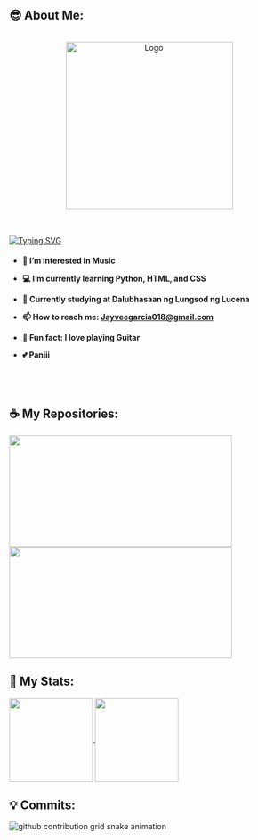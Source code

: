 ## 😎 About Me:
<br />
<div align="center">
  <a href="https://github.com/Jabiii1/Jabiii1">
    <img src="https://github.com/Jabiii1/gif/blob/main/coding-typing.gif" alt="Logo" width="300" height="300">
  </a></div>


<br></br>
<a href="https://git.io/typing-svg">
  <img align="center" src="https://readme-typing-svg.demolab.com?font=Fira+Code&pause=1000&width=650&lines=++Hi!+My+name+is+Jayvee%2C+Welcome+to+My+Github+Profile!" alt="Typing SVG"/></a>
<h4>
  
 - 🎵 I’m interested in Music
  
 - 💻 I’m currently learning Python, HTML, and CSS
   
 - 📘 Currently studying at Dalubhasaan ng Lungsod ng Lucena
   
 - 📫 How to reach me: Jayveegarcia018@gmail.com
  
 - 🎸 Fun fact: I love playing Guitar
   
 - 💕 Paniii
  </h4>
  <br>
</br>

## ☕️ My Repositories:
<a href="https://github.com/anuraghazra/github-readme-stats">
  <img height=200 width= 400 align="center" src="https://github-readme-stats.vercel.app/api/pin/?username=Jabiii1&repo=ITCS102_Project&show_icons=true&theme=dark&show_owner=true" />

<a href="https://github.com/anuraghazra/github-readme-stats">
  <img height=200 width= 400 align="center" src="https://github-readme-stats.vercel.app/api/pin/?username=Jabiii1&repo=Tkinter_Practice&show_icons=true&theme=dark&show_owner=true" />
</a>
  
## 🌟 My Stats: 
<a href="https://github.com/anuraghazra/github-readme-stats">
  <img height=150 align="center" src="https://github-readme-stats.vercel.app/api?username=Jabiii1&show_icons=true&theme=dark" />
</a>
<a href="https://github.com/anuraghazra/convoychat">
  <img height=150 align="center" src="https://github-readme-stats.vercel.app/api/top-langs?username=Jabiii1&theme=dark&layout=compact&langs_count=8" />
</a>

## 💡 Commits:

<picture>
  <source media="(prefers-color-scheme: dark)" srcset="https://raw.githubusercontent.com/Jabiii1/Jabiii1/output/github-contribution-grid-snake-dark.svg">
  <source media="(prefers-color-scheme: light)" srcset="https://raw.githubusercontent.com/Jabiii1/Jabiii1/output/github-contribution-grid-snake.svg">
  <img alt="github contribution grid snake animation" src="https://raw.githubusercontent.com/Jabiii1/Jabiii1/output/github-contribution-grid-snake.svg">
</picture>     

